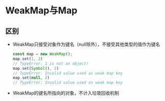 # WeakMap与Map

## 区别

+ WeakMap只接受对象作为键名（null除外），不接受其他类型的值作为键名

    ```js
    const map = new WeakMap();
    map.set(1, 2)
    // TypeError: 1 is not an object!
    map.set(Symbol(), 2)
    // TypeError: Invalid value used as weak map key
    map.set(null, 2)
    // TypeError: Invalid value used as weak map key
    ```

+ WeakMap的键名所指向的对象，不计入垃圾回收机制
